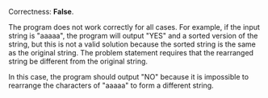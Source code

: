 Correctness: **False**.

The program does not work correctly for all cases. For example, if the input string is "aaaaa", the program will output "YES" and a sorted version of the string, but this is not a valid solution because the sorted string is the same as the original string. The problem statement requires that the rearranged string be different from the original string.

In this case, the program should output "NO" because it is impossible to rearrange the characters of "aaaaa" to form a different string.
